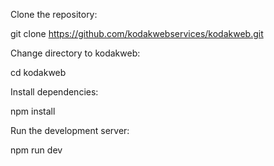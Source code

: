 Clone the repository:



git clone https://github.com/kodakwebservices/kodakweb.git

Change directory to kodakweb:



cd kodakweb

Install dependencies:



npm install

Run the development server:



npm run dev
